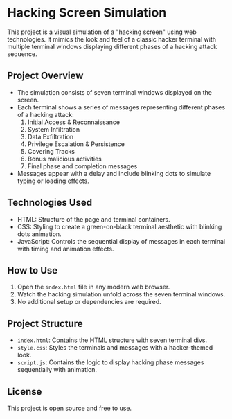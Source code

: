 # Hacking Screen Simulation

This project is a visual simulation of a "hacking screen" using web technologies. It mimics the look and feel of a classic hacker terminal with multiple terminal windows displaying different phases of a hacking attack sequence.

## Project Overview

- The simulation consists of seven terminal windows displayed on the screen.
- Each terminal shows a series of messages representing different phases of a hacking attack:
  1. Initial Access & Reconnaissance
  2. System Infiltration
  3. Data Exfiltration
  4. Privilege Escalation & Persistence
  5. Covering Tracks
  6. Bonus malicious activities
  7. Final phase and completion messages
- Messages appear with a delay and include blinking dots to simulate typing or loading effects.

## Technologies Used

- HTML: Structure of the page and terminal containers.
- CSS: Styling to create a green-on-black terminal aesthetic with blinking dots animation.
- JavaScript: Controls the sequential display of messages in each terminal with timing and animation effects.

## How to Use

1. Open the `index.html` file in any modern web browser.
2. Watch the hacking simulation unfold across the seven terminal windows.
3. No additional setup or dependencies are required.

## Project Structure

- `index.html`: Contains the HTML structure with seven terminal divs.
- `style.css`: Styles the terminals and messages with a hacker-themed look.
- `script.js`: Contains the logic to display hacking phase messages sequentially with animation.

## License

This project is open source and free to use.
